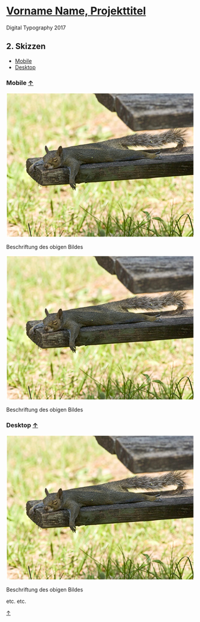 # [Vorname Name, Projekttitel](../index.md)

Digital Typography 2017

<a id="top"></a>
## 2. Skizzen

* [Mobile](#mobile)
* [Desktop](#desktop)

<a id="mobile"></a>
###  Mobile [&uarr;](#top)

![Vorname Name, Projekttitel Skizze XYZ](bild.png)

Beschriftung des obigen Bildes

![Vorname Name, Projekttitel Skizze XYZ](bild.png)

Beschriftung des obigen Bildes

<a id="desktop"></a>
###  Desktop [&uarr;](#top)

![Vorname Name, Projekttitel Skizze XYZ](bild.png)

Beschriftung des obigen Bildes

etc. etc.

[&uarr;](#top)
